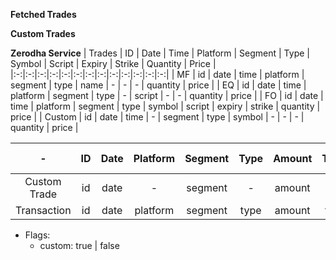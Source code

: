 **Fetched Trades**

**Custom Trades**

**Zerodha Service**
| Trades | ID | Date | Time | Platform | Segment | Type | Symbol | Script | Expiry | Strike | Quantity | Price |
|:-:|:-:|:-:|:-:|:-:|:-:|:-:|:-:|:-:|:-:|:-:|:-:|:-:|
| MF | id | date | time | platform | segment | type | name | - | - | - | quantity | price |
| EQ | id | date | time | platform | segment | type | - | script | - | - | quantity | price |
| FO | id | date | time | platform | segment | type | symbol | script | expiry | strike | quantity | price |
| Custom | id | date | time | - | segment | type | symbol | - | - | - | quantity | price |

| - | ID | Date | Platform | Segment | Type | Amount | TDS | Balance | Txn. Date | Note |
|:-:|:-:|:-:|:-:|:-:|:-:|:-:|:-:|:-:|:-:|:-:|
| Custom Trade | id | date | - | segment | - | amount | - | - | txnDate | - |
| Transaction | id | date | platform | segment | type | amount | tds | balance | txnDate | note |


- Flags:
  - custom: true | false

